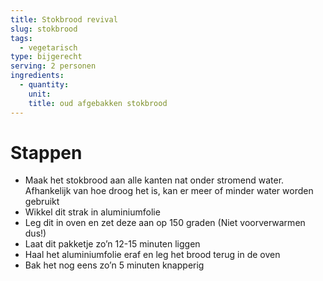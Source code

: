 ```yaml
---
title: Stokbrood revival
slug: stokbrood
tags: 
  - vegetarisch
type: bijgerecht
serving: 2 personen
ingredients:
  - quantity: 
    unit: 
    title: oud afgebakken stokbrood
---
```


# Stappen

- Maak het stokbrood aan alle kanten nat onder stromend water. Afhankelijk van hoe droog het is, kan er meer of minder water worden gebruikt
- Wikkel dit strak in aluminiumfolie
- Leg dit in oven en zet deze aan op 150 graden (Niet voorverwarmen dus!)
- Laat dit pakketje zo’n 12-15 minuten liggen 
- Haal het aluminiumfolie eraf en leg het brood terug in de oven
- Bak het nog eens zo’n 5 minuten knapperig

 

